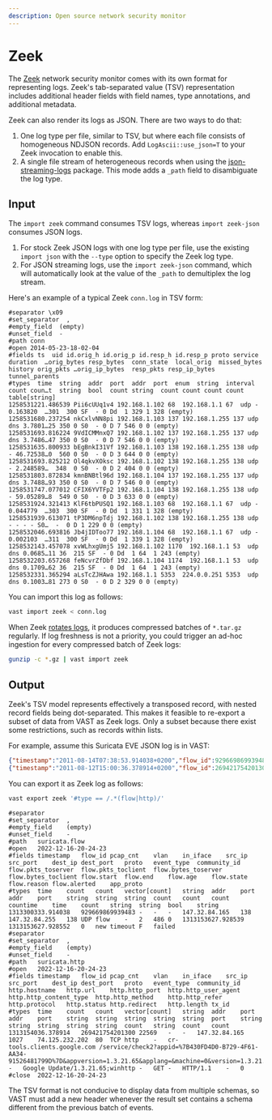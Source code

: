 ```yaml
---
description: Open source network security monitor
---
```


# Zeek

The [Zeek](https://zeek.org) network security monitor comes with its own format
for representing logs. Zeek's tab-separated value (TSV) representation includes
additional header fields with field names, type annotations, and additional
metadata.

Zeek can also render its logs as JSON. There are two ways to do that:

1. One log type per file, similar to TSV, but where each file consists of
   homogeneous NDJSON records. Add `LogAscii::use_json=T` to your Zeek
   invocation to enable this.
2. A single file stream of heterogeneous records when using the
   [json-streaming-logs](https://github.com/corelight/json-streaming-logs)
   package. This mode adds a `_path` field to disambiguate the log type.

## Input

The `import zeek` command consumes TSV logs, whereas `import zeek-json` consumes
JSON logs.

1. For stock Zeek JSON logs with one log type per file, use the existing `import
   json` with the `--type` option to specify the Zeek log type.
2. For JSON streaming logs, use the `import zeek-json` command, which will
   automatically look at the value of the `_path` to demultiplex the log stream.

Here's an example of a typical Zeek `conn.log` in TSV form:

```
#separator \x09
#set_separator  ,
#empty_field  (empty)
#unset_field  -
#path conn
#open 2014-05-23-18-02-04
#fields ts  uid id.orig_h id.orig_p id.resp_h id.resp_p proto service duration  …orig_bytes resp_bytes  conn_state  local_orig  missed_bytes  history orig_pkts …orig_ip_bytes  resp_pkts resp_ip_bytes tunnel_parents
#types  time  string  addr  port  addr  port  enum  string  interval  count coun…t  string  bool  count string  count count count count table[string]
1258531221.486539 Pii6cUUq1v4 192.168.1.102 68  192.168.1.1 67  udp - 0.163820  …301  300 SF  - 0 Dd  1 329 1 328 (empty)
1258531680.237254 nkCxlvNN8pi 192.168.1.103 137 192.168.1.255 137 udp dns 3.7801…25 350 0 S0  - 0 D 7 546 0 0 (empty)
1258531693.816224 9VdICMMnxQ7 192.168.1.102 137 192.168.1.255 137 udp dns 3.7486…47 350 0 S0  - 0 D 7 546 0 0 (empty)
1258531635.800933 bEgBnkI31Vf 192.168.1.103 138 192.168.1.255 138 udp - 46.72538…0  560 0 S0  - 0 D 3 644 0 0 (empty)
1258531693.825212 Ol4qkvXOksc 192.168.1.102 138 192.168.1.255 138 udp - 2.248589…  348  0 S0  - 0 D 2 404 0 0 (empty)
1258531803.872834 kmnBNBtl96d 192.168.1.104 137 192.168.1.255 137 udp dns 3.7488…93 350 0 S0  - 0 D 7 546 0 0 (empty)
1258531747.077012 CFIX6YVTFp2 192.168.1.104 138 192.168.1.255 138 udp - 59.05289…8  549 0 S0  - 0 D 3 633 0 0 (empty)
1258531924.321413 KlF6tbPUSQ1 192.168.1.103 68  192.168.1.1 67  udp - 0.044779  …303  300 SF  - 0 Dd  1 331 1 328 (empty)
1258531939.613071 tP3DM6npTdj 192.168.1.102 138 192.168.1.255 138 udp - - - - S0…  -  0 D 1 229 0 0 (empty)
1258532046.693816 Jb4jIDToo77 192.168.1.104 68  192.168.1.1 67  udp - 0.002103  …311  300 SF  - 0 Dd  1 339 1 328 (empty)
1258532143.457078 xvWLhxgUmj5 192.168.1.102 1170  192.168.1.1 53  udp dns 0.0685…11 36  215 SF  - 0 Dd  1 64  1 243 (empty)
1258532203.657268 feNcvrZfDbf 192.168.1.104 1174  192.168.1.1 53  udp dns 0.1709…62 36  215 SF  - 0 Dd  1 64  1 243 (empty)
1258532331.365294 aLsTcZJHAwa 192.168.1.1 5353  224.0.0.251 5353  udp dns 0.1003…81 273 0 S0  - 0 D 2 329 0 0 (empty)
```

You can import this log as follows:

```bash
vast import zeek < conn.log
```

When Zeek [rotates logs][zeek-log-rotation], it produces compressed batches of
`*.tar.gz` regularly. If log freshness is not a priority, you could trigger an
ad-hoc ingestion for every compressed batch of Zeek logs:

```bash
gunzip -c *.gz | vast import zeek
```

[zeek-log-rotation]: https://docs.zeek.org/en/stable/frameworks/logging.html#rotation

## Output

Zeek's TSV model represents effectively a transposed record, with nested record
fields being dot-separated. This makes it feasible to re-export a subset of data
from VAST as Zeek logs. Only a subset because there exist some restrictions,
such as records within lists.

For example, assume this Suricata EVE JSON log is in VAST:

```json
{"timestamp":"2011-08-14T07:38:53.914038+0200","flow_id":929669869939483,"event_type":"flow","src_ip":"147.32.84.165","src_port":138,"dest_ip":"147.32.84.255","dest_port":138,"proto":"UDP","app_proto":"failed","flow":{"pkts_toserver":2,"pkts_toclient":0,"bytes_toserver":486,"bytes_toclient":0,"start":"2011-08-12T14:53:47.928539+0200","end":"2011-08-12T14:53:47.928552+0200","age":0,"state":"new","reason":"timeout","alerted":false}}
{"timestamp":"2011-08-12T15:00:36.378914+0200","flow_id":269421754201300,"pcap_cnt":22569,"event_type":"http","src_ip":"147.32.84.165","src_port":1027,"dest_ip":"74.125.232.202","dest_port":80,"proto":"TCP","tx_id":0,"http":{"hostname":"cr-tools.clients.google.com","url":"/service/check2?appid=%7B430FD4D0-B729-4F61-AA34-91526481799D%7D&appversion=1.3.21.65&applang=&machine=0&version=1.3.21.65&osversion=5.1&servicepack=Service%20Pack%202","http_user_agent":"Google Update/1.3.21.65;winhttp","http_method":"GET","protocol":"HTTP/1.1","length":0}}
```

You can export it as Zeek log as follows:

```bash
vast export zeek '#type == /.*(flow|http)/'
```

```
#separator 	
#set_separator	,
#empty_field	(empty)
#unset_field	-
#path	suricata.flow
#open	2022-12-16-20-24-23
#fields	timestamp	flow_id	pcap_cnt	vlan	in_iface	src_ip	src_port	dest_ip	dest_port	proto	event_type	community_id	flow.pkts_toserver	flow.pkts_toclient	flow.bytes_toserver	flow.bytes_toclient	flow.start	flow.end	flow.age	flow.state	flow.reason	flow.alerted	app_proto
#types	time	count	count	vector[count]	string	addr	port	addr	port	string	string	string	count	count	count	countime	time	count	string	string	bool	string
1313300333.914038	929669869939483	-	-	-	147.32.84.165	138	147.32.84.255	138	UDP	flow	-	2	486	0	1313153627.928539	1313153627.928552	0	new	timeout	F	failed
#separator 	
#set_separator	,
#empty_field	(empty)
#unset_field	-
#path	suricata.http
#open	2022-12-16-20-24-23
#fields	timestamp	flow_id	pcap_cnt	vlan	in_iface	src_ip	src_port	dest_ip	dest_port	proto	event_type	community_id	http.hostname	http.url	http.http_port	http.http_user_agent	http.http_content_type	http.http_method	http.http_refer	http.protocol	http.status	http.redirect	http.length	tx_id
#types	time	count	count	vector[count]	string	addr	port	addr	port	string	string	string	string	string	port	string	string	string	string	string	count	string	count	count
1313154036.378914	269421754201300	22569	-	-	147.32.84.165	1027	74.125.232.202	80	TCP	http	-	cr-tools.clients.google.com	/service/check2?appid=%7B430FD4D0-B729-4F61-AA34-91526481799D%7D&appversion=1.3.21.65&applang=&machine=0&version=1.3.21.65&osversion=5.1&servicepack=Service%20Pack%202	-	Google Update/1.3.21.65;winhttp	-	GET	-	HTTP/1.1	-	0
#close	2022-12-16-20-24-23
```

The TSV format is not conducive to display data from multiple schemas, so VAST
must add a new header whenever the result set contains a schema different from
the previous batch of events.
